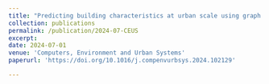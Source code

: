 ```yaml
---
title: "Predicting building characteristics at urban scale using graph neural networks and street-level context"
collection: publications
permalink: /publication/2024-07-CEUS
excerpt: 
date: 2024-07-01
venue: 'Computers, Environment and Urban Systems'
paperurl: 'https://doi.org/10.1016/j.compenvurbsys.2024.102129'

---
```

